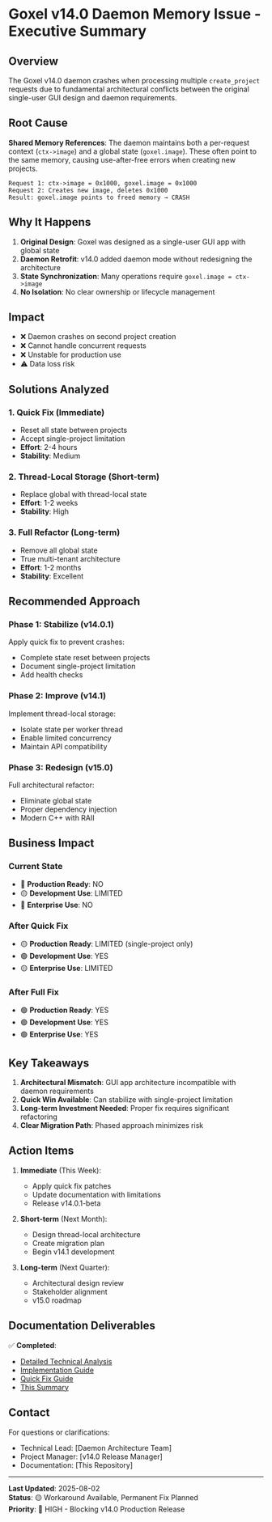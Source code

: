 # Goxel v14.0 Daemon Memory Issue - Executive Summary

## Overview

The Goxel v14.0 daemon crashes when processing multiple `create_project` requests due to fundamental architectural conflicts between the original single-user GUI design and daemon requirements.

## Root Cause

**Shared Memory References**: The daemon maintains both a per-request context (`ctx->image`) and a global state (`goxel.image`). These often point to the same memory, causing use-after-free errors when creating new projects.

```
Request 1: ctx->image = 0x1000, goxel.image = 0x1000
Request 2: Creates new image, deletes 0x1000
Result: goxel.image points to freed memory → CRASH
```

## Why It Happens

1. **Original Design**: Goxel was designed as a single-user GUI app with global state
2. **Daemon Retrofit**: v14.0 added daemon mode without redesigning the architecture  
3. **State Synchronization**: Many operations require `goxel.image = ctx->image`
4. **No Isolation**: No clear ownership or lifecycle management

## Impact

- ❌ Daemon crashes on second project creation
- ❌ Cannot handle concurrent requests
- ❌ Unstable for production use
- ⚠️ Data loss risk

## Solutions Analyzed

### 1. Quick Fix (Immediate)
- Reset all state between projects
- Accept single-project limitation
- **Effort**: 2-4 hours
- **Stability**: Medium

### 2. Thread-Local Storage (Short-term) 
- Replace global with thread-local state
- **Effort**: 1-2 weeks
- **Stability**: High

### 3. Full Refactor (Long-term)
- Remove all global state
- True multi-tenant architecture
- **Effort**: 1-2 months
- **Stability**: Excellent

## Recommended Approach

### Phase 1: Stabilize (v14.0.1)
Apply quick fix to prevent crashes:
- Complete state reset between projects
- Document single-project limitation
- Add health checks

### Phase 2: Improve (v14.1)
Implement thread-local storage:
- Isolate state per worker thread
- Enable limited concurrency
- Maintain API compatibility

### Phase 3: Redesign (v15.0)
Full architectural refactor:
- Eliminate global state
- Proper dependency injection
- Modern C++ with RAII

## Business Impact

### Current State
- 🔴 **Production Ready**: NO
- 🟡 **Development Use**: LIMITED
- 🔴 **Enterprise Use**: NO

### After Quick Fix
- 🟡 **Production Ready**: LIMITED (single-project only)
- 🟢 **Development Use**: YES
- 🟡 **Enterprise Use**: LIMITED

### After Full Fix
- 🟢 **Production Ready**: YES
- 🟢 **Development Use**: YES
- 🟢 **Enterprise Use**: YES

## Key Takeaways

1. **Architectural Mismatch**: GUI app architecture incompatible with daemon requirements
2. **Quick Win Available**: Can stabilize with single-project limitation
3. **Long-term Investment Needed**: Proper fix requires significant refactoring
4. **Clear Migration Path**: Phased approach minimizes risk

## Action Items

1. **Immediate** (This Week):
   - Apply quick fix patches
   - Update documentation with limitations
   - Release v14.0.1-beta

2. **Short-term** (Next Month):
   - Design thread-local architecture
   - Create migration plan
   - Begin v14.1 development

3. **Long-term** (Next Quarter):
   - Architectural design review
   - Stakeholder alignment
   - v15.0 roadmap

## Documentation Deliverables

✅ **Completed**:
- [Detailed Technical Analysis](daemon-memory-architecture-analysis.md)
- [Implementation Guide](daemon-memory-fix-implementation.md)  
- [Quick Fix Guide](daemon-quick-fix-guide.md)
- [This Summary](daemon-memory-issue-summary.md)

## Contact

For questions or clarifications:
- Technical Lead: [Daemon Architecture Team]
- Project Manager: [v14.0 Release Manager]
- Documentation: [This Repository]

---

**Last Updated**: 2025-08-02  
**Status**: 🟡 Workaround Available, Permanent Fix Planned  
**Priority**: 🔴 HIGH - Blocking v14.0 Production Release